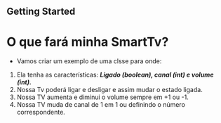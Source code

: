 ## Getting Started

# O que fará minha SmartTv? #

- Vamos criar um exemplo de uma clsse para onde:
1. Ela tenha as características: ***Ligado (boolean), canal (int) e volume (int).***
2. Nossa Tv poderá ligar e desligar e assim mudar o estado ligada.
3. Nossa TV aumenta e diminui o volume sempre em +1 ou -1.
4. Nossa TV muda de canal de 1 em 1 ou definindo o número correspondente.
